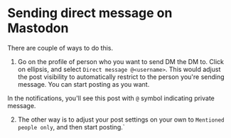# Sending direct message on Mastodon

There are couple of ways to do this.

1. Go on the profile of person who you want to send DM the DM to.  Click on ellipsis, and select `Direct message @<username>`. This would adjust the post visibility to automatically restrict to the person you're sending message. You can start posting as you want.

In the notifications, you'll see this post with `@` symbol indicating private message.

2. The other way is to adjust your post settings on your own to `Mentioned people only`, and then start posting.`
